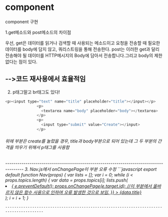 # component

component 구현

1.get메소드와 post메소드의 차이점

우선, get은 데이터를 읽거나 검색할 때 사용되는 메소드이고 요청을 전송할 때 필요한 데이터를 body에 담지 않고, 쿼리스트링을 통해 전송한다.  post는 이러한 get과 달리 전송해야 될 데이터를 HTTP메시지의 Body에 담아서 전송합니다.그리고 body의 제한 없다는 점이 있다.

-->코드 재사용에서 효율적임
---------------------------------------------------------------------------------------
2. p태그말고 br태그도 있다!

```javascript
<p><input type="text" name="title" placeholder="title"></input></p>
              <p>
                <textarea name="body" placeholder="body"></textarea>
              </p>
              <p>
                <input type="submit" value="Create"></input>
              </p>
```
<h6>위에 부분은 create를 눌렀을 경우, title과 body부분으로 되어 있는데 그 두 부분의 간격을 띄우기 위해서 p태그를 사용함<h6>
---------------------------------------------------------------------------------------
3. Nav.js에서 onChangePage이 부분 오류 수정
```javascript
export default function Nav(props) {
  var lists = [];
  var i = 0;
  while (i < props.topics.length) {
    var data = props.topics[i];
    lists.push(
      <li key={data.id}>
        <a
          id={data.id}
          href={"/content/" + data.id}
          onClick={(e) => {
            e.preventDefault();
            props.onChangePage(e.target.id); //이 부분에서 올바르지 않은 
            함수 사용으로 인하여 오류 발생한 것으로 보임.
          }}
        >
          {data.title}
        </a>
      </li>
    );
    i = i + 1;
  }

```
---------------------------------------------------------------------------------------
